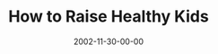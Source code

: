 ---
layout: message
category: message
series: "Do It Yourself"
title: "How to Raise Healthy Kids"
date: 2002-11-30-00-00
message_id: 253
audio: "http://s3.amazonaws.com/crossroads-media/messages/audio/Raise%20Healthy%20Kids2.mp3"
audio-duration: "39:57"
explicit: false
---